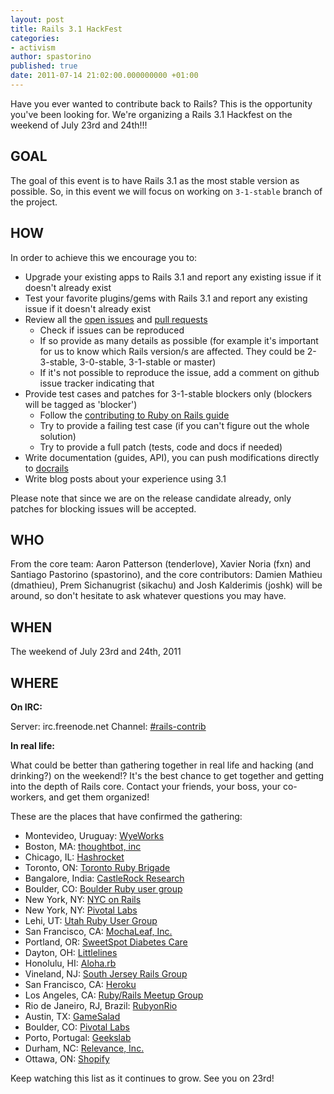 ```yaml
---
layout: post
title: Rails 3.1 HackFest
categories:
- activism
author: spastorino
published: true
date: 2011-07-14 21:02:00.000000000 +01:00
---
```

Have you ever wanted to contribute back to Rails? This is the opportunity you've been looking for. We're organizing a Rails 3.1 Hackfest on the weekend of July 23rd and 24th!!!

GOAL
----
The goal of this event is to have Rails 3.1 as the most stable version as possible. So, in this event we will focus on working on `3-1-stable` branch of the project.

HOW
----
In order to achieve this we encourage you to:

* Upgrade your existing apps to Rails 3.1 and report any existing issue if it doesn't already exist
* Test your favorite plugins/gems with Rails 3.1 and report any existing issue if it doesn't already exist
* Review all the [open issues](https://github.com/rails/rails/issues) and [pull requests](https://github.com/rails/rails/pulls)
  - Check if issues can be reproduced
  - If so provide as many details as possible (for example it's important for us to know which Rails version/s are affected. They could be 2-3-stable, 3-0-stable, 3-1-stable or master)
  - If it's not possible to reproduce the issue, add a comment on github issue tracker indicating that
* Provide test cases and patches for 3-1-stable blockers only (blockers will be tagged as 'blocker')
  - Follow  the [contributing to Ruby on Rails guide](http://edgeguides.rubyonrails.org/contributing_to_ruby_on_rails.html)
  - Try to provide a failing test case (if you can't figure out the whole solution)
  - Try to provide a full patch (tests, code and docs if needed)
* Write documentation (guides, API), you can push modifications directly to [docrails](http://github.com/lifo/docrails)
* Write blog posts about your experience using 3.1

Please note that since we are on the release candidate already, only patches for blocking issues will be accepted.

WHO
---
From the core team: Aaron Patterson (tenderlove), Xavier Noria (fxn) and Santiago Pastorino (spastorino), and the core contributors: Damien Mathieu (dmathieu), Prem Sichanugrist (sikachu) and Josh Kalderimis (joshk) will be around, so don't hesitate to ask whatever questions you may have.

WHEN
----

The weekend of July 23rd and 24th, 2011


WHERE
-----

**On IRC:**

Server: irc.freenode.net 
Channel: [#rails-contrib](irc://irc.freenode.net/rails-contrib)

**In real life:**

What could be better than gathering together in real life and hacking (and drinking?) on the weekend!? It's the best chance to get together and getting into the depth of Rails core. Contact your friends, your boss, your co-workers, and get them organized!

These are the places that have confirmed the gathering:

- Montevideo, Uruguay: [WyeWorks](http://www.wyeworks.com/)
- Boston, MA: [thoughtbot, inc](http://thoughtbot.com/)
- Chicago, IL: [Hashrocket](http://hashrocket.com/)
- Toronto, ON: [Toronto Ruby Brigade](http://www.meetup.com/torontoruby/events/25743841/)
- Bangalore, India: [CastleRock Research](http://bit.ly/crri_bangalore)
- Boulder, CO: [Boulder Ruby user group](http://plancast.com/p/5vft)
- New York, NY: [NYC on Rails](http://www.meetup.com/ruby-75/events/25578641/)
- New York, NY: [Pivotal Labs](http://pivotallabs.com/)
- Lehi, UT: [Utah Ruby User Group](http://utruby.org/2011/07/15/rails-hackfest)
- San Francisco, CA: [MochaLeaf, Inc.](http://blog.mochaleaf.com/?p=198)
- Portland, OR: [SweetSpot Diabetes Care](http://rails3hackfest.eventbrite.com/)
- Dayton, OH: [Littlelines](http://midohiorailshackfest.eventbrite.com/)
- Honolulu, HI: [Aloha.rb](http://www.meetup.com/aloharb/events/25987651/)
- Vineland, NJ: [South Jersey Rails Group](http://www.meetup.com/South-Jersey-Rails-Developers/events/26142331/)
- San Francisco, CA: [Heroku](http://blog.heroku.com/archives/2011/7/18/hosting_san_francisco_rails_3_1_hackfest/)
- Los Angeles, CA: [Ruby/Rails Meetup Group](http://www.meetup.com/laruby/events/26196011/)
- Rio de Janeiro, RJ, Brazil: [RubyonRio](http://rubyonrio.org)
- Austin, TX: [GameSalad](http://bit.ly/peVC3B)
- Boulder, CO: [Pivotal Labs](http://plancast.com/p/6h5w)
- Porto, Portugal: [Geekslab](http://hackathon.afuradavalley.com)
- Durham, NC: [Relevance, Inc.](http://thinkrelevance.com/blog/2011/07/20/rails-3_1-hackfest-bull-city.html)
- Ottawa, ON: [Shopify](http://www.shopify.com/technology/3657292-ottawa-rails-3-1-hackfest-this-sunday-july-24th)

Keep watching this list as it continues to grow. See you on 23rd!